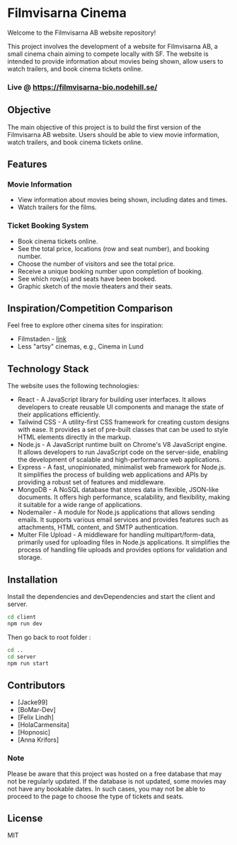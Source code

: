 # Filmvisarna Cinema

Welcome to the Filmvisarna AB website repository!

This project involves the development of a website for Filmvisarna AB, a small cinema chain aiming to compete locally with SF. The website is intended to provide information about movies being shown, allow users to watch trailers, and book cinema tickets online.

### Live @ https://filmvisarna-bio.nodehill.se/

## Objective

The main objective of this project is to build the first version of the Filmvisarna AB website. Users should be able to view movie information, watch trailers, and book cinema tickets online.

## Features

### Movie Information

- View information about movies being shown, including dates and times.
- Watch trailers for the films.

### Ticket Booking System

- Book cinema tickets online.
- See the total price, locations (row and seat number), and booking number.
- Choose the number of visitors and see the total price.
- Receive a unique booking number upon completion of booking.
- See which row(s) and seats have been booked.
- Graphic sketch of the movie theaters and their seats.

## Inspiration/Competition Comparison

Feel free to explore other cinema sites for inspiration:

- Filmstaden - [link](https://www.filmstaden.se/)
- Less "artsy" cinemas, e.g., Cinema in Lund

## Technology Stack

The website uses the following technologies:

- React - A JavaScript library for building user interfaces. It allows developers to create reusable UI components and manage the state of their applications efficiently.
- Tailwind CSS - A utility-first CSS framework for creating custom designs with ease. It provides a set of pre-built classes that can be used to style HTML elements directly in the markup.
- Node.js - A JavaScript runtime built on Chrome's V8 JavaScript engine. It allows developers to run JavaScript code on the server-side, enabling the development of scalable and high-performance web applications.
- Express - A fast, unopinionated, minimalist web framework for Node.js. It simplifies the process of building web applications and APIs by providing a robust set of features and middleware.
- MongoDB - A NoSQL database that stores data in flexible, JSON-like documents. It offers high performance, scalability, and flexibility, making it suitable for a wide range of applications.
- Nodemailer - A module for Node.js applications that allows sending emails. It supports various email services and provides features such as attachments, HTML content, and SMTP authentication.
- Multer File Upload - A middleware for handling multipart/form-data, primarily used for uploading files in Node.js applications. It simplifies the process of handling file uploads and provides options for validation and storage.



## Installation

Install the dependencies and devDependencies and start the client and server.

```sh
cd client
npm run dev
```

Then go back to root folder :

```sh
cd ..
cd server
npm run start
```

## Contributors
- [Jacke99]
- [BoMar-Dev]
- [Felix Lindh]
- [HolaCarmensita]
- [Hopnosic]
- [Anna Krifors]

### Note
Please be aware that this project was hosted on a free database that may not be regularly updated. If the database is not updated, some movies may not have any bookable dates. In such cases, you may not be able to proceed to the page to choose the type of tickets and seats.



## License

MIT
